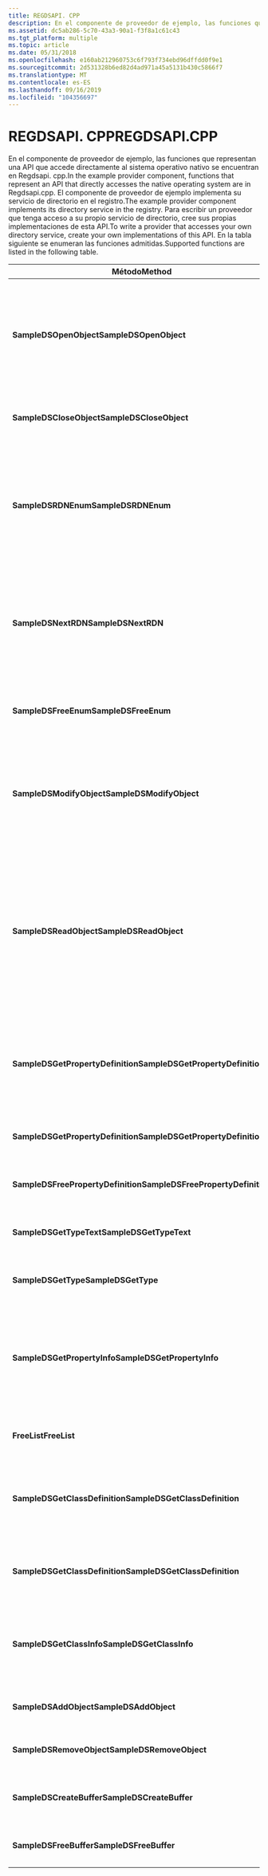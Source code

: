 ```yaml
---
title: REGDSAPI. CPP
description: En el componente de proveedor de ejemplo, las funciones que representan una API que accede directamente al sistema operativo nativo se encuentran en Regdsapi. cpp.
ms.assetid: dc5ab286-5c70-43a3-90a1-f3f8a1c61c43
ms.tgt_platform: multiple
ms.topic: article
ms.date: 05/31/2018
ms.openlocfilehash: e160ab212960753c6f793f734ebd96dffdd0f9e1
ms.sourcegitcommit: 2d531328b6ed82d4ad971a45a5131b430c5866f7
ms.translationtype: MT
ms.contentlocale: es-ES
ms.lasthandoff: 09/16/2019
ms.locfileid: "104356697"
---
```

# <a name="regdsapicpp"></a><span data-ttu-id="cfc82-103">REGDSAPI. CPP</span><span class="sxs-lookup"><span data-stu-id="cfc82-103">REGDSAPI.CPP</span></span>

<span data-ttu-id="cfc82-104">En el componente de proveedor de ejemplo, las funciones que representan una API que accede directamente al sistema operativo nativo se encuentran en Regdsapi. cpp.</span><span class="sxs-lookup"><span data-stu-id="cfc82-104">In the example provider component, functions that represent an API that directly accesses the native operating system are in Regdsapi.cpp.</span></span> <span data-ttu-id="cfc82-105">El componente de proveedor de ejemplo implementa su servicio de directorio en el registro.</span><span class="sxs-lookup"><span data-stu-id="cfc82-105">The example provider component implements its directory service in the registry.</span></span> <span data-ttu-id="cfc82-106">Para escribir un proveedor que tenga acceso a su propio servicio de directorio, cree sus propias implementaciones de esta API.</span><span class="sxs-lookup"><span data-stu-id="cfc82-106">To write a provider that accesses your own directory service, create your own implementations of this API.</span></span> <span data-ttu-id="cfc82-107">En la tabla siguiente se enumeran las funciones admitidas.</span><span class="sxs-lookup"><span data-stu-id="cfc82-107">Supported functions are listed in the following table.</span></span>



| <span data-ttu-id="cfc82-108">Método</span><span class="sxs-lookup"><span data-stu-id="cfc82-108">Method</span></span>                             | <span data-ttu-id="cfc82-109">Descripción</span><span class="sxs-lookup"><span data-stu-id="cfc82-109">Description</span></span>                                                                                                                                                                                    |
|------------------------------------|------------------------------------------------------------------------------------------------------------------------------------------------------------------------------------------------|
| <span data-ttu-id="cfc82-110">**SampleDSOpenObject**</span><span class="sxs-lookup"><span data-stu-id="cfc82-110">**SampleDSOpenObject**</span></span>             | <span data-ttu-id="cfc82-111">Abra este objeto por nombre.</span><span class="sxs-lookup"><span data-stu-id="cfc82-111">Open this object by name.</span></span> <span data-ttu-id="cfc82-112">Si el parámetro de tipo de clase de esquema es **null**, rellene el tipo encontrado.</span><span class="sxs-lookup"><span data-stu-id="cfc82-112">If the schema class type parameter is **NULL**, fill in the type found.</span></span> <span data-ttu-id="cfc82-113">Recupere un identificador en el objeto.</span><span class="sxs-lookup"><span data-stu-id="cfc82-113">Retrieve a handle on the object.</span></span>                                                             |
| <span data-ttu-id="cfc82-114">**SampleDSCloseObject**</span><span class="sxs-lookup"><span data-stu-id="cfc82-114">**SampleDSCloseObject**</span></span>            | <span data-ttu-id="cfc82-115">Use el identificador recuperado por **SampleDSOpenObject**.</span><span class="sxs-lookup"><span data-stu-id="cfc82-115">Use the handle retrieved by **SampleDSOpenObject**.</span></span>                                                                                                                                            |
| <span data-ttu-id="cfc82-116">**SampleDSRDNEnum**</span><span class="sxs-lookup"><span data-stu-id="cfc82-116">**SampleDSRDNEnum**</span></span>                | <span data-ttu-id="cfc82-117">Recupere el identificador de un objeto de enumerador para administrar la enumeración de nombres distintivos relativos (RDN) de un objeto contenedor.</span><span class="sxs-lookup"><span data-stu-id="cfc82-117">Retrieve the handle on an enumerator object to manage the enumeration of relative distinguished names (RDNs) from a container object.</span></span>                                                          |
| <span data-ttu-id="cfc82-118">**SampleDSNextRDN**</span><span class="sxs-lookup"><span data-stu-id="cfc82-118">**SampleDSNextRDN**</span></span>                | <span data-ttu-id="cfc82-119">Con el identificador recuperado por **SampleDSRDNEnum**, obtenga el siguiente nombre distintivo relativo de este objeto contenedor.</span><span class="sxs-lookup"><span data-stu-id="cfc82-119">Using the handle retrieved by **SampleDSRDNEnum**, get the next relative distinguished name from this container object.</span></span>                                                                        |
| <span data-ttu-id="cfc82-120">**SampleDSFreeEnum**</span><span class="sxs-lookup"><span data-stu-id="cfc82-120">**SampleDSFreeEnum**</span></span>               | <span data-ttu-id="cfc82-121">Libere el objeto de enumerador asignado en **SampleDSRDNEnum**.</span><span class="sxs-lookup"><span data-stu-id="cfc82-121">Free the enumerator object allocated in **SampleDSRDNEnum**.</span></span>                                                                                                                                   |
| <span data-ttu-id="cfc82-122">**SampleDSModifyObject**</span><span class="sxs-lookup"><span data-stu-id="cfc82-122">**SampleDSModifyObject**</span></span>           | <span data-ttu-id="cfc82-123">Modifique las propiedades de un objeto en el servicio de directorio dado el identificador del objeto y una lista de atributos y sus valores.</span><span class="sxs-lookup"><span data-stu-id="cfc82-123">Modify properties of an object in the directory service given the handle of the object and a list of attributes and their values.</span></span>                                                              |
| <span data-ttu-id="cfc82-124">**SampleDSReadObject**</span><span class="sxs-lookup"><span data-stu-id="cfc82-124">**SampleDSReadObject**</span></span>             | <span data-ttu-id="cfc82-125">Lea las propiedades del objeto desde el servicio de directorio.</span><span class="sxs-lookup"><span data-stu-id="cfc82-125">Read the properties of the object from the directory service.</span></span> <span data-ttu-id="cfc82-126">Asigne la sintaxis del almacenamiento nativo a los valores de sintaxis de ADS correspondientes.</span><span class="sxs-lookup"><span data-stu-id="cfc82-126">Map the syntax from the native storage to the appropriate ADS syntax values.</span></span> <span data-ttu-id="cfc82-127">Controle las propiedades con varios valores según corresponda.</span><span class="sxs-lookup"><span data-stu-id="cfc82-127">Handle properties with multiple values accordingly.</span></span> |
| <span data-ttu-id="cfc82-128">**SampleDSGetPropertyDefinition**</span><span class="sxs-lookup"><span data-stu-id="cfc82-128">**SampleDSGetPropertyDefinition**</span></span>  | <span data-ttu-id="cfc82-129">En el esquema, busque todas las definiciones de propiedad y sus atributos para este tipo de objeto de clase de esquema.</span><span class="sxs-lookup"><span data-stu-id="cfc82-129">In the schema, look up all property definitions and their attributes for this type of schema class object.</span></span>                                                                                     |
| <span data-ttu-id="cfc82-130">**SampleDSGetPropertyDefinition**</span><span class="sxs-lookup"><span data-stu-id="cfc82-130">**SampleDSGetPropertyDefinition**</span></span>  | <span data-ttu-id="cfc82-131">En el esquema, buscar esta propiedad y sus atributos por nombre.</span><span class="sxs-lookup"><span data-stu-id="cfc82-131">In the schema, look up this property and its attributes by name.</span></span>                                                                                                                               |
| <span data-ttu-id="cfc82-132">**SampleDSFreePropertyDefinition**</span><span class="sxs-lookup"><span data-stu-id="cfc82-132">**SampleDSFreePropertyDefinition**</span></span> | <span data-ttu-id="cfc82-133">Memoria libre asignada por **GetPropertyDefinition**.</span><span class="sxs-lookup"><span data-stu-id="cfc82-133">Free memory allocated by **GetPropertyDefinition**.</span></span>                                                                                                                                            |
| <span data-ttu-id="cfc82-134">**SampleDSGetTypeText**</span><span class="sxs-lookup"><span data-stu-id="cfc82-134">**SampleDSGetTypeText**</span></span>            | <span data-ttu-id="cfc82-135">Obtiene el tipo de clase de esquema de un objeto en formato de texto.</span><span class="sxs-lookup"><span data-stu-id="cfc82-135">Get the schema class type of an object in text format.</span></span>                                                                                                                                         |
| <span data-ttu-id="cfc82-136">**SampleDSGetType**</span><span class="sxs-lookup"><span data-stu-id="cfc82-136">**SampleDSGetType**</span></span>                | <span data-ttu-id="cfc82-137">Obtiene el tipo de clase de esquema de un objeto.</span><span class="sxs-lookup"><span data-stu-id="cfc82-137">Get the schema class type of an object.</span></span>                                                                                                                                                        |
| <span data-ttu-id="cfc82-138">**SampleDSGetPropertyInfo**</span><span class="sxs-lookup"><span data-stu-id="cfc82-138">**SampleDSGetPropertyInfo**</span></span>        | <span data-ttu-id="cfc82-139">Dado un identificador en el objeto de clase de esquema y un nombre de propiedad, recupere la información de la propiedad, como la sintaxis, etc.</span><span class="sxs-lookup"><span data-stu-id="cfc82-139">Given a handle on the schema class object and a property name, retrieve the property information, like syntax, and so on.</span></span>                                                                      |
| <span data-ttu-id="cfc82-140">**FreeList**</span><span class="sxs-lookup"><span data-stu-id="cfc82-140">**FreeList**</span></span>                       | <span data-ttu-id="cfc82-141">Libere la memoria usada por una \_ lista LPWStr.</span><span class="sxs-lookup"><span data-stu-id="cfc82-141">Free the memory used by a LPWSTR\_LIST.</span></span>                                                                                                                                                        |
| <span data-ttu-id="cfc82-142">**SampleDSGetClassDefinition**</span><span class="sxs-lookup"><span data-stu-id="cfc82-142">**SampleDSGetClassDefinition**</span></span>     | <span data-ttu-id="cfc82-143">Recupere el conjunto de todas las definiciones de clase de esquema y sus datos asociados del esquema.</span><span class="sxs-lookup"><span data-stu-id="cfc82-143">Retrieve the set of all schema class definitions and their associated data from the schema.</span></span>                                                                                                    |
| <span data-ttu-id="cfc82-144">**SampleDSGetClassDefinition**</span><span class="sxs-lookup"><span data-stu-id="cfc82-144">**SampleDSGetClassDefinition**</span></span>     | <span data-ttu-id="cfc82-145">Recupere datos sobre una clase de esquema determinada en el esquema.</span><span class="sxs-lookup"><span data-stu-id="cfc82-145">Retrieve data about a particular schema class in the schema.</span></span>                                                                                                                                   |
| <span data-ttu-id="cfc82-146">**SampleDSGetClassInfo**</span><span class="sxs-lookup"><span data-stu-id="cfc82-146">**SampleDSGetClassInfo**</span></span>           | <span data-ttu-id="cfc82-147">Dado el nombre de una clase de esquema, buscar los datos asociados, como las propiedades obligatorias.</span><span class="sxs-lookup"><span data-stu-id="cfc82-147">Given the name of a schema class, look up its associated data, like mandatory properties.</span></span>                                                                                                      |
| <span data-ttu-id="cfc82-148">**SampleDSAddObject**</span><span class="sxs-lookup"><span data-stu-id="cfc82-148">**SampleDSAddObject**</span></span>              | <span data-ttu-id="cfc82-149">Agregue un objeto en el servicio de directorio.</span><span class="sxs-lookup"><span data-stu-id="cfc82-149">Add an object in the directory service.</span></span>                                                                                                                                                        |
| <span data-ttu-id="cfc82-150">**SampleDSRemoveObject**</span><span class="sxs-lookup"><span data-stu-id="cfc82-150">**SampleDSRemoveObject**</span></span>           | <span data-ttu-id="cfc82-151">Quitar un objeto del servicio de directorio.</span><span class="sxs-lookup"><span data-stu-id="cfc82-151">Remove an object from the directory service.</span></span>                                                                                                                                                   |
| <span data-ttu-id="cfc82-152">**SampleDSCreateBuffer**</span><span class="sxs-lookup"><span data-stu-id="cfc82-152">**SampleDSCreateBuffer**</span></span>           | <span data-ttu-id="cfc82-153">Cree un búfer de memoria para los datos de atributos y datos de operaciones.</span><span class="sxs-lookup"><span data-stu-id="cfc82-153">Create a memory buffer for attribute data and operation data.</span></span>                                                                                                                                  |
| <span data-ttu-id="cfc82-154">**SampleDSFreeBuffer**</span><span class="sxs-lookup"><span data-stu-id="cfc82-154">**SampleDSFreeBuffer**</span></span>             | <span data-ttu-id="cfc82-155">Libere el búfer creado en **SampleDSCreateBuffer**.</span><span class="sxs-lookup"><span data-stu-id="cfc82-155">Free the buffer created in **SampleDSCreateBuffer**.</span></span>                                                                                                                                           |



 

 

 




